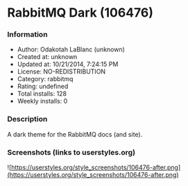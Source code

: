 # RabbitMQ Dark (106476)

### Information
- Author: Odakotah LaBlanc (unknown)
- Created at: unknown
- Updated at: 10/21/2014, 7:24:15 PM
- License: NO-REDISTRIBUTION
- Category: rabbitmq
- Rating: undefined
- Total installs: 128
- Weekly installs: 0


### Description
A dark theme for the RabbitMQ docs (and site).


### Screenshots (links to userstyles.org)
![https://userstyles.org/style_screenshots/106476-after.png](https://userstyles.org/style_screenshots/106476-after.png)


